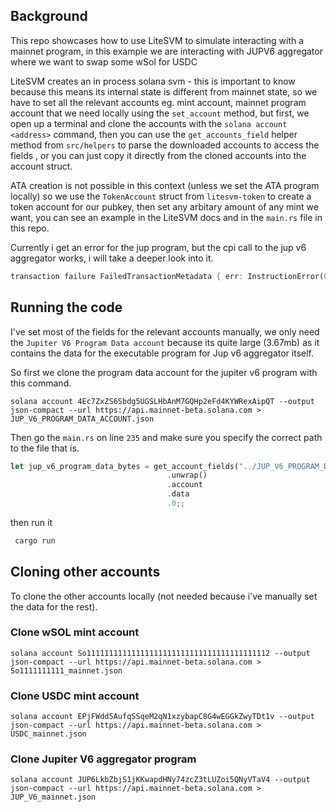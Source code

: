 
## Background
This repo showcases how to use LiteSVM to simulate interacting with a mainnet program, in this example we are interacting with JUPV6 aggregator where we want to swap some wSol for USDC

LiteSVM creates 
an in process solana svm - this is important to know because this means its internal state is different from mainnet state, so we have to set all the relevant accounts eg. mint account, mainnet program account that we need locally using the `set_account` method, but first, we open up a terminal and clone the accounts with the `solana account <address>` command, then you can use the `get_accounts_field` helper method from `src/helpers` to parse the downloaded accounts to access the fields , or you can just copy it directly from the cloned accounts into the account struct.


ATA creation is not possible in this context (unless we set the ATA program locally) so we use the `TokenAccount` struct from `litesvm-token` to create a token account for our pubkey, then set any arbitary amount of any mint we want, you can see an example in the LiteSVM docs and in the `main.rs` file in this repo.

Currently i get an error for the jup program, but the cpi call to the jup v6 aggregator works, i will take a deeper look into it.

```rust 
transaction failure FailedTransactionMetadata { err: InstructionError(0, ProgramFailedToComplete), meta: TransactionMetadata { signature: zSgVLT8PL6gPX1shJrY5h4b6VWNyXDJB4nJYbB4ZrVwzHjBtR7yzp3K39CbBLfVrxvYBSUhwMqQkaRm24x8NH7U, logs: ["Program LMMGrBSX84ZC519PSBkppyVdT4XfM3VP3hw4XLXqhrf invoke [1]", "Program log: Instruction: Swap", "Program JUP6LkbZbjS1jKKwapdHNy74zcZ3tLUZoi5QNyVTaV4 invoke [2]", "Program log: Instruction: SharedAccountsRoute", "Program log: panicked at programs/nostd-token/src/accessor.rs:23:39:\nrange end index 64 out of range for slice of length 0", "Program JUP6LkbZbjS1jKKwapdHNy74zcZ3tLUZoi5QNyVTaV4 consumed 4475 of 136506 compute units", "Program JUP6LkbZbjS1jKKwapdHNy74zcZ3tLUZoi5QNyVTaV4 failed: SBF program panicked", "Program LMMGrBSX84ZC519PSBkppyVdT4XfM3VP3hw4XLXqhrf consumed 67969 of 200000 compute units", "Program LMMGrBSX84ZC519PSBkppyVdT4XfM3VP3hw4XLXqhrf failed: Program failed to complete"], inner_instructions: [[InnerInstruction { instruction: CompiledInstruction { program_id_index: 20, accounts: [23, 28, 0, 3, 10, 16, 2, 22, 33, 20, 20, 31, 20, 25, 27, 15, 28, 10, 4, 7, 13, 1, 14, 23, 32, 32, 26, 24, 9, 34, 29, 11, 5, 16, 4, 19, 19, 19, 28, 23], data: [193, 32, 155, 51, 65, 214, 156, 129, 7, 2, 0, 0, 0, 25, 100, 0, 1, 58, 0, 100, 1, 2, 128, 132, 30, 0, 0, 0, 0, 0, 40, 73, 3, 0, 0, 0, 0, 0, 50, 0, 0] }, stack_height: 2 }]], compute_units_consumed: 67969, return_data: TransactionReturnData { program_id: JUP6LkbZbjS1jKKwapdHNy74zcZ3tLUZoi5QNyVTaV4, data: [] } } }
```

## Running the code
I've set most of the fields for the relevant accounts manually, we only need the `Jupiter V6 Program Data account` because its quite large (3.67mb) as it contains the data for the executable program for Jup v6 aggregator itself.

So first we clone the program data account for the jupiter v6 program with this command.

 `solana account 4Ec7ZxZS6Sbdg5UGSLHbAnM7GQHp2eFd4KYWRexAipQT --output json-compact --url https://api.mainnet-beta.solana.com > JUP_V6_PROGRAM_DATA_ACCOUNT.json`

 Then go the `main.rs` on line `235` and make sure you specify the correct path to the file that is.

 ```rust
 let jup_v6_program_data_bytes = get_account_fields("../JUP_V6_PROGRAM_DATA_ACCOUNT.json")
                                    .unwrap()
                                    .account
                                    .data
                                    .0;;
 ```

 then run it 

```rust 
 cargo run
```


## Cloning other accounts
To clone the other accounts locally (not needed because i've manually set the data for the rest).

### Clone wSOL mint account
`solana account So11111111111111111111111111111111111111112 --output json-compact --url https://api.mainnet-beta.solana.com > So1111111111_mainnet.json `

### Clone USDC mint account 
`solana account EPjFWdd5AufqSSqeM2qN1xzybapC8G4wEGGkZwyTDt1v --output json-compact --url https://api.mainnet-beta.solana.com > USDC_mainnet.json`

### Clone Jupiter V6 aggregator program
`solana account JUP6LkbZbjS1jKKwapdHNy74zcZ3tLUZoi5QNyVTaV4 --output json-compact --url https://api.mainnet-beta.solana.com > JUP_V6_mainnet.json`

